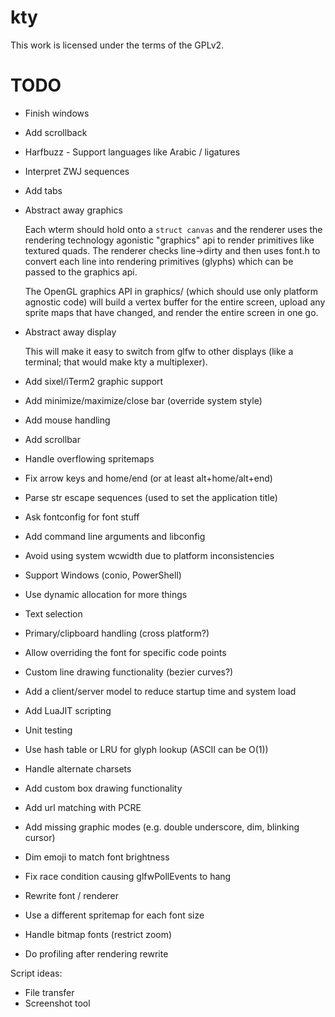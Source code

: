 # kty

This work is licensed under the terms of the GPLv2.

# TODO

+ Finish windows
+ Add scrollback
+ Harfbuzz - Support languages like Arabic / ligatures
+ Interpret ZWJ sequences
+ Add tabs
+ Abstract away graphics

  Each wterm should hold onto a `struct canvas` and the renderer uses
  the rendering technology agonistic "graphics" api to render
  primitives like textured quads. The renderer checks line->dirty and
  then uses font.h to convert each line into rendering primitives
  (glyphs) which can be passed to the graphics api.

  The OpenGL graphics API in graphics/ (which should use only platform
  agnostic code) will build a vertex buffer for the entire screen,
  upload any sprite maps that have changed, and render the entire
  screen in one go.

+ Abstract away display

  This will make it easy to switch from glfw to other displays (like a
  terminal; that would make kty a multiplexer).

+ Add sixel/iTerm2 graphic support
+ Add minimize/maximize/close bar (override system style)
+ Add mouse handling
+ Add scrollbar
+ Handle overflowing spritemaps
+ Fix arrow keys and home/end (or at least alt+home/alt+end)
+ Parse str escape sequences (used to set the application title)
+ Ask fontconfig for font stuff
+ Add command line arguments and libconfig
+ Avoid using system wcwidth due to platform inconsistencies
+ Support Windows (conio, PowerShell)
+ Use dynamic allocation for more things
+ Text selection
+ Primary/clipboard handling (cross platform?)
+ Allow overriding the font for specific code points
+ Custom line drawing functionality (bezier curves?)
+ Add a client/server model to reduce startup time and system load
+ Add LuaJIT scripting
+ Unit testing
+ Use hash table or LRU for glyph lookup (ASCII can be O(1))
+ Handle alternate charsets
+ Add custom box drawing functionality
+ Add url matching with PCRE
+ Add missing graphic modes (e.g. double underscore, dim, blinking cursor)
+ Dim emoji to match font brightness
+ Fix race condition causing glfwPollEvents to hang

+ Rewrite font / renderer

+ Use a different spritemap for each font size
+ Handle bitmap fonts (restrict zoom)

+ Do profiling after rendering rewrite

Script ideas:

+ File transfer
+ Screenshot tool
